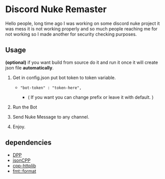 # Discord Nuke Remaster
 
 Hello people, long time ago I was working on some discord nuke project it was mess
 it is not working properly and so much people reaching me for not working so I made another for security checking purposes.
 
 ## Usage
 
 **(optional)** if you want build from source do it and run it once it will create json file **automatically**.
 
 1. Get in config.json put bot token to token variable. 
    - ``` "bot-token" : "token-here", ```
    
       - (   If you want you can change prefix or leave it with default. )


 2. Run the Bot
 
 3. Send Nuke Message to any channel.
 
 4. Enjoy.
 
 
 
 
 
 
 
 
 ## dependencies
 * [DPP](https://github.com/brainboxdotcc/DPP)
 * [jsonCPP](https://github.com/open-source-parsers/jsoncpp)
 * [cpp-httplib](https://github.com/yhirose/cpp-httplib)
 * [fmt::format](https://github.com/fmt/format)
